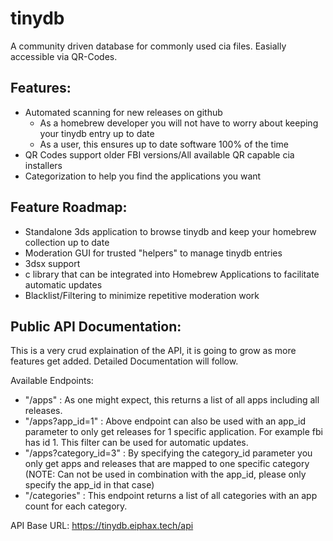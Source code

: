# tinydb
A community driven database for commonly used cia files. Easially accessible via QR-Codes. 

## Features:
- Automated scanning for new releases on github
   - As a homebrew developer you will not have to worry about keeping your tinydb entry up to date
   - As a user, this ensures up to date software 100% of the time
- QR Codes support older FBI versions/All available QR capable cia installers
- Categorization to help you find the applications you want

## Feature Roadmap:
- Standalone 3ds application to browse tinydb and keep your homebrew collection up to date
- Moderation GUI for trusted "helpers" to manage tinydb entries
- 3dsx support
- c library that can be integrated into Homebrew Applications to facilitate automatic updates
- Blacklist/Filtering to minimize repetitive moderation work

## Public API Documentation: 

This is a very crud explaination of the API, it is going to grow as more features get added. Detailed Documentation will follow.

Available Endpoints:

- "/apps" : As one might expect, this returns a list of all apps including all releases. 
- "/apps?app_id=1" : Above endpoint can also be used with an app_id parameter to only get releases for 1 specific application. For example fbi has id 1. This filter can be used for automatic updates.
- "/apps?category_id=3" : By specifying the category_id parameter you only get apps and releases that are mapped to one specific category (NOTE: Can not be used in combination with the app_id, please only specify the app_id in that case)
- "/categories" : This endpoint returns a list of all categories with an app count for each category.

API Base URL: https://tinydb.eiphax.tech/api
